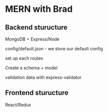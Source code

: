 # MERN with Brad

## Backend sturucture

MongoDB + Express/Node

config/default.json - we store our default config

set up each routes 

Create a schema + model

validation data with express-validator

## Frontend sturucture

React/Redux